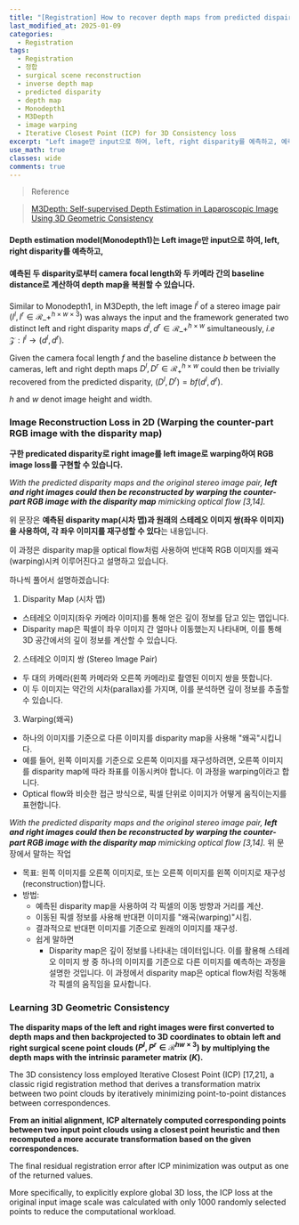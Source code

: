 ```yaml
---
title: "[Registration] How to recover depth maps from predicted dispairty & RGB image warping loss"
last_modified_at: 2025-01-09
categories:
  - Registration
tags:
  - Registration
  - 정합
  - surgical scene reconstruction
  - inverse depth map
  - predicted disparity
  - depth map
  - Monodepth1
  - M3Depth
  - image warping
  - Iterative Closest Point (ICP) for 3D Consistency loss
excerpt: "Left image만 input으로 하여, left, right disparity를 예측하고, 예측된 두 disparity로부터 camera focal length와 두 카메라 간의 baseline distance로 계산하여 depth map을 복원할 수 있습니다."
use_math: true
classes: wide
comments: true
---
```


> Reference

> [M3Depth: Self-supervised Depth Estimation in Laparoscopic Image Using 3D Geometric Consistency](https://arxiv.org/pdf/2208.08407)

#### Depth estimation model(Monodepth1)는 Left image만 input으로 하여, left, right disparity를 예측하고, 

#### 예측된 두 disparity로부터 camera focal length와 두 카메라 간의 baseline distance로 계산하여 depth map을 복원할 수 있습니다.

Similar to Monodepth1, in M3Depth, the left image $I^l$ of a stereo image pair $(I^l, I^r \in \mathcal{R}\_+^{h \times w \times 3})$ was always the input and the framework generated two distinct left and right disparity maps $d^l, d^r \in \mathcal{R}\_+^{h \times w}$ simultaneously, _i.e_ $\mathcal{Z}: I^l \rightarrow (d^l, d^r)$.

Given the camera focal length $f$ and the baseline distance $b$ between the cameras, left and right depth maps $D^l, D^r \in \mathcal{R}_+^{h \times w}$ could then be trivially recovered from the predicted disparity, $(D^l, D^r) = bf(d^l, d^r)$.

$h$ and $w$ denot image height and width.


### Image Reconstruction Loss in 2D (Warping the counter-part RGB image with the disparity map)

**구한 predicated disparity로 right image를 left image로 warping하여 RGB image loss를 구현할 수 있습니다.**

_With the predicted disparity maps and the original stereo image pair, **left and right images could then be reconstructed by warping the counter-part RGB image with the disparity map** mimicking optical flow [3,14]._

위 문장은 **예측된 disparity map(시차 맵)과 원래의 스테레오 이미지 쌍(좌우 이미지)을 사용하여, 각 좌우 이미지를 재구성할 수 있다**는 내용입니다.

이 과정은 disparity map을 optical flow처럼 사용하여 반대쪽 RGB 이미지를 왜곡(warping)시켜 이루어진다고 설명하고 있습니다. 

하나씩 풀어서 설명하겠습니다:

1. Disparity Map (시차 맵)
- 스테레오 이미지(좌우 카메라 이미지)를 통해 얻은 깊이 정보를 담고 있는 맵입니다.
- Disparity map은 픽셀이 좌우 이미지 간 얼마나 이동했는지 나타내며, 이를 통해 3D 공간에서의 깊이 정보를 계산할 수 있습니다.

2. 스테레오 이미지 쌍 (Stereo Image Pair)
- 두 대의 카메라(왼쪽 카메라와 오른쪽 카메라)로 촬영된 이미지 쌍을 뜻합니다.
- 이 두 이미지는 약간의 시차(parallax)를 가지며, 이를 분석하면 깊이 정보를 추출할 수 있습니다.
3. Warping(왜곡)
- 하나의 이미지를 기준으로 다른 이미지를 disparity map을 사용해 "왜곡"시킵니다.
- 예를 들어, 왼쪽 이미지를 기준으로 오른쪽 이미지를 재구성하려면, 오른쪽 이미지를 disparity map에 따라 좌표를 이동시켜야 합니다. 이 과정을 warping이라고 합니다.
- Optical flow와 비슷한 접근 방식으로, 픽셀 단위로 이미지가 어떻게 움직이는지를 표현합니다.

_With the predicted disparity maps and the original stereo image pair, **left and right images could then be reconstructed by warping the counter-part RGB image with the disparity map** mimicking optical flow [3,14]._
위 문장에서 말하는 작업
- 목표: 왼쪽 이미지를 오른쪽 이미지로, 또는 오른쪽 이미지를 왼쪽 이미지로 재구성(reconstruction)합니다.
- 방법:
  - 예측된 disparity map을 사용하여 각 픽셀의 이동 방향과 거리를 계산.
  - 이동된 픽셀 정보를 사용해 반대편 이미지를 "왜곡(warping)"시킴.
  - 결과적으로 반대편 이미지를 기준으로 원래의 이미지를 재구성.
  - 쉽게 말하면
    - Disparity map은 깊이 정보를 나타내는 데이터입니다. 이를 활용해 스테레오 이미지 쌍 중 하나의 이미지를 기준으로 다른 이미지를 예측하는 과정을 설명한 것입니다. 이 과정에서 disparity map은 optical flow처럼 작동해 각 픽셀의 움직임을 묘사합니다.

### Learning 3D Geometric Consistency

**The disparity maps of the left and right images were first converted to depth maps and then backprojected to 3D coordinates to obtain left and right surgical scene point clouds $(P^l,P^r \in \mathcal{R}^{hw \times 3})$ by multiplying the depth maps with the intrinsic parameter matrix $(K)$.**

The 3D consistency loss employed Iterative Closest Point (ICP) [17,21], a classic rigid registration method that derives a transformation matrix between two point clouds by iteratively minimizing point-to-point distances between correspondences.

**From an initial alignment, ICP alternately computed corresponding points between two input point clouds using a closest point heuristic and then recomputed a more accurate transformation based on the given correspondences.**

The final residual registration error after ICP minimization was output as one of the returned values. 

More specifically, to explicitly explore global 3D loss, the ICP loss at the original input image scale was calculated with only 1000 randomly selected points to reduce the computational workload.
